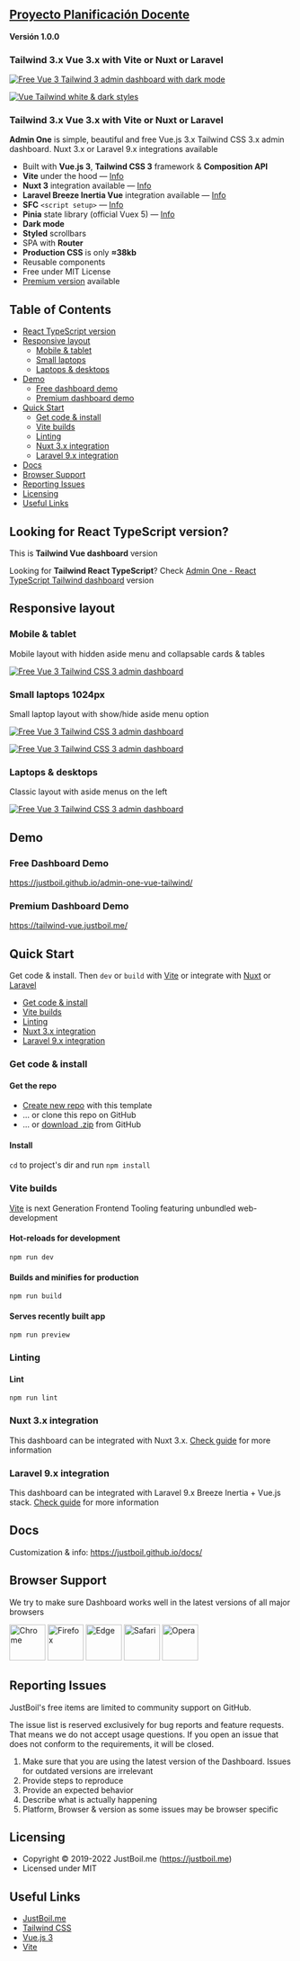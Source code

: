 ## [Proyecto Planificación Docente](https://justboil.me/tailwind-admin-templates/free-vue-dashboard/)

**Versión 1.0.0**

### Tailwind 3.x Vue 3.x with Vite or Nuxt or Laravel

[![Free Vue 3 Tailwind 3 admin dashboard with dark mode](https://static.justboil.me/templates/one/repo-tailwind-vue.png)](https://justboil.github.io/admin-one-vue-tailwind/)

[![Vue Tailwind white & dark styles](https://static.justboil.me/templates/one/repo-styles.png)](https://justboil.github.io/admin-one-vue-tailwind/)

### Tailwind 3.x Vue 3.x with Vite or Nuxt or Laravel

**Admin One** is simple, beautiful and free Vue.js 3.x Tailwind CSS 3.x admin dashboard. Nuxt 3.x or Laravel 9.x integrations available

* Built with **Vue.js 3**, **Tailwind CSS 3** framework & **Composition API**
* **Vite** under the hood &mdash; [Info](https://vitejs.dev)
* **Nuxt 3** integration available &mdash; [Info](#nuxt-3-integration)
* **Laravel Breeze Inertia Vue** integration available &mdash; [Info](#laravel-9x-integration)
* **SFC** `<script setup>` &mdash; [Info](https://v3.vuejs.org/api/sfc-script-setup.html)
* **Pinia** state library (official Vuex 5) &mdash; [Info](https://pinia.vuejs.org/)
* **Dark mode**
* **Styled** scrollbars
* SPA with **Router**
* **Production CSS** is only **&thickapprox;38kb**
* Reusable components
* Free under MIT License
* [Premium version](https://justboil.me/tailwind-admin-templates/vue-dashboard/) available

## Table of Contents

* [React TypeScript version](#looking-for-react-typescript-version)
* [Responsive layout](#responsive-layout)
  * [Mobile & tablet](#mobile--tablet)
  * [Small laptops](#small-laptops-1024px)
  * [Laptops & desktops](#laptops--desktops)
* [Demo](#demo)
  * [Free dashboard demo](#free-dashboard-demo)
  * [Premium dashboard demo](#premium-dashboard-demo)
* [Quick Start](#quick-start)
  * [Get code & install](#get-code--install)
  * [Vite builds](#vite-builds)
  * [Linting](#linting)
  * [Nuxt 3.x integration](#nuxt-3x-integration)
  * [Laravel 9.x integration](#laravel-9x-integration)
* [Docs](#docs)
* [Browser Support](#browser-support)
* [Reporting Issues](#reporting-issues)
* [Licensing](#licensing)
* [Useful Links](#useful-links)

## Looking for React TypeScript version?

This is **Tailwind Vue dashboard** version

Looking for **Tailwind React TypeScript**? Check [Admin One - React TypeScript Tailwind dashboard](https://github.com/justboil/admin-one-react-tailwind) version

## Responsive layout

### Mobile & tablet

Mobile layout with hidden aside menu and collapsable cards & tables

[![Free Vue 3 Tailwind CSS 3 admin dashboard](https://static.justboil.me/templates/one/one-tailwind-vue-mobile.png)](https://justboil.github.io/admin-one-vue-tailwind/)

### Small laptops 1024px

Small laptop layout with show/hide aside menu option

[![Free Vue 3 Tailwind CSS 3 admin dashboard](https://static.justboil.me/templates/one/one-tailwind-vue-1024.png)](https://justboil.github.io/admin-one-vue-tailwind/)

[![Free Vue 3 Tailwind CSS 3 admin dashboard](https://static.justboil.me/templates/one/one-tailwind-vue-1024-menu-open.png)](https://justboil.github.io/admin-one-vue-tailwind/)

### Laptops & desktops

Classic layout with aside menus on the left

[![Free Vue 3 Tailwind CSS 3 admin dashboard](https://static.justboil.me/templates/one/one-tailwind-vue-widescreen.png)](https://justboil.github.io/admin-one-vue-tailwind/)

## Demo

### Free Dashboard Demo

https://justboil.github.io/admin-one-vue-tailwind/

### Premium Dashboard Demo

https://tailwind-vue.justboil.me/

## Quick Start

Get code & install. Then `dev` or `build` with [Vite](#vite-builds) or integrate with [Nuxt](#nuxt-3x-integration) or [Laravel](#laravel-9x-integration)

* [Get code & install](#get-code--install)
* [Vite builds](#vite-builds)
* [Linting](#linting)
* [Nuxt 3.x integration](#nuxt-3x-integration)
* [Laravel 9.x integration](#laravel-9x-integration)

### Get code & install

#### Get the repo

* [Create new repo](https://github.com/justboil/admin-one-vue-tailwind/generate) with this template
* &hellip; or clone this repo on GitHub
* &hellip; or [download .zip](https://github.com/justboil/admin-one-vue-tailwind/archive/master.zip) from GitHub

#### Install

`cd` to project's dir and run `npm install`

### Vite builds

[Vite](https://vitejs.dev) is next Generation Frontend Tooling featuring unbundled web-development

#### Hot-reloads for development

```
npm run dev
```

#### Builds and minifies for production

```
npm run build
```

#### Serves recently built app

```
npm run preview
```

### Linting

#### Lint

```
npm run lint
```

### Nuxt 3.x integration

This dashboard can be integrated with Nuxt 3.x. [Check guide](https://github.com/justboil/admin-one-vue-tailwind/tree/master/.nuxt-guide) for more information

### Laravel 9.x integration

This dashboard can be integrated with Laravel 9.x Breeze Inertia + Vue.js stack. [Check guide](https://github.com/justboil/admin-one-vue-tailwind/tree/master/.laravel-guide) for more information

## Docs

Customization & info: https://justboil.github.io/docs/

## Browser Support

We try to make sure Dashboard works well in the latest versions of all major browsers

<img src="https://justboil.me/images/browsers-svg/chrome.svg" width="64" height="64" alt="Chrome"> <img src="https://justboil.me/images/browsers-svg/firefox.svg" width="64" height="64" alt="Firefox"> <img src="https://justboil.me/images/browsers-svg/edge.svg" width="64" height="64" alt="Edge"> <img src="https://justboil.me/images/browsers-svg/safari.svg" width="64" height="64" alt="Safari"> <img src="https://justboil.me/images/browsers-svg/opera.svg" width="64" height="64" alt="Opera">

## Reporting Issues

JustBoil's free items are limited to community support on GitHub.

The issue list is reserved exclusively for bug reports and feature requests. That means we do not accept usage questions. If you open an issue that does not conform to the requirements, it will be closed.

1. Make sure that you are using the latest version of the Dashboard. Issues for outdated versions are irrelevant
2. Provide steps to reproduce
3. Provide an expected behavior
4. Describe what is actually happening
5. Platform, Browser & version as some issues may be browser specific

## Licensing

- Copyright &copy; 2019-2022 JustBoil.me (https://justboil.me)
- Licensed under MIT

## Useful Links

- [JustBoil.me](https://justboil.me/)
- [Tailwind CSS](https://tailwindcss.com/)
- [Vue.js 3](https://v3.vuejs.org/)
- [Vite](https://vitejs.dev)
